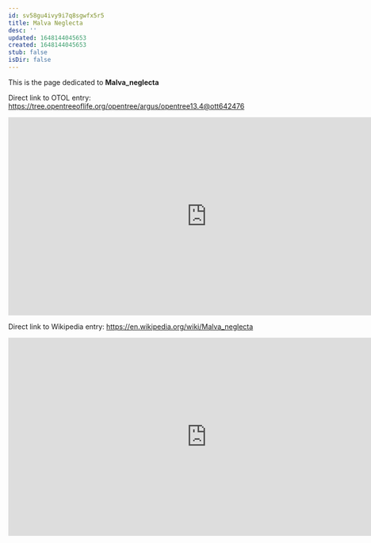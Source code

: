 ```yaml
---
id: sv58gu4ivy9i7q8sgwfx5r5
title: Malva Neglecta
desc: ''
updated: 1648144045653
created: 1648144045653
stub: false
isDir: false
---
```

This is the page dedicated to **Malva_neglecta**


Direct link to OTOL entry: https://tree.opentreeoflife.org/opentree/argus/opentree13.4@ott642476



<html>
    <body>
    <iframe src="https://tree.opentreeoflife.org/opentree/argus/opentree13.4@ott642476"
    width="800" height="400" frameborder="0" allowfullscreen> </iframe>
    </body>
</html>
    


Direct link to Wikipedia entry: https://en.wikipedia.org/wiki/Malva_neglecta



<html>
    <body>
    <iframe src="https://en.wikipedia.org/wiki/Malva_neglecta"
    width="800" height="400" frameborder="0" allowfullscreen> </iframe>
    </body>
</html>
    
